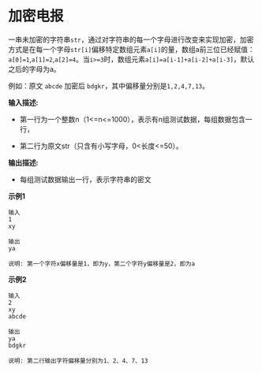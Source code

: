 # 加密电报

一串未加密的字符串`str`，通过对字符串的每一个字母进行改变来实现加密，加密方式是在每一个字母`str[i]`偏移特定数组元素`a[i]`的量，数组a前三位已经赋值：`a[0]=1`,`a[1]=2`,`a[2]=4`。当`i>=3`时，数组元素`a[i]=a[i-1]+a[i-2]+a[i-3]`，默认之后的字母为a。

例如：原文 `abcde` 加密后 `bdgkr`，其中偏移量分别是`1,2,4,7,13`。

**输入描述:**

- 第一行为一个整数n（1<=n<=1000），表示有n组测试数据，每组数据包含一行，

- 第二行为原文str（只含有小写字母，0<长度<=50）。

 **输出描述:**

- 每组测试数据输出一行，表示字符串的密文

**示例1**

```
输入
1
xy

输出
ya

说明: 第一个字符x偏移量是1，即为y，第二个字符y偏移量是2，即为a
```

**示例2**

```
输入
2
xy
abcde

输出
ya
bdgkr

说明: 第二行输出字符偏移量分别为1、2、4、7、13
```

